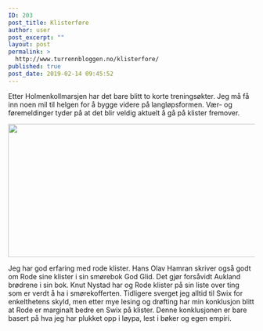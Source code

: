 ```yaml
---
ID: 203
post_title: Klisterføre
author: user
post_excerpt: ""
layout: post
permalink: >
  http://www.turrennbloggen.no/klisterfore/
published: true
post_date: 2019-02-14 09:45:52
---
```

Etter Holmenkollmarsjen har det bare blitt to korte treningsøkter. Jeg må få inn noen mil til helgen for å bygge videre på langløpsformen. Vær- og føremeldinger tyder på at det blir veldig aktuelt å gå på klister fremover.

<img class="alignright wp-image-204 size-full" src="http://www.turrennbloggen.no/wp-content/uploads/2019/02/Capture.jpg" alt="" width="865" height="272" />

Jeg har god erfaring med rode klister. Hans Olav Hamran skriver også godt om Rode sine klister i sin smørebok God Glid. Det gjør forsåvidt Aukland brødrene i sin bok. Knut Nystad har og Rode klister på sin liste over ting som er verdt å ha i smørekofferten. Tidligere sverget jeg alltid til Swix for enkelthetens skyld, men etter mye lesing og drøfting har min konklusjon blitt at Rode er marginalt bedre en Swix på klister. Denne konklusjonen er bare basert på hva jeg har plukket opp i løypa, lest i bøker og egen empiri.

<script async src="//pagead2.googlesyndication.com/pagead/js/adsbygoogle.js"></script>
<ins class="adsbygoogle" style="display: block; text-align: center;" data-ad-layout="in-article" data-ad-format="fluid" data-ad-client="ca-pub-4239823402717670" data-ad-slot="4705258891"></ins>
<script>
     (adsbygoogle = window.adsbygoogle || []).push({});
</script>